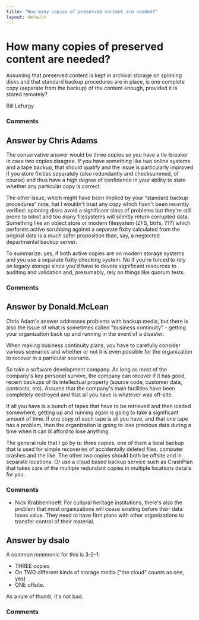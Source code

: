 ```yaml
---
title: "How many copies of preserved content are needed?"
layout: default
---
```

How many copies of preserved content are needed?
=====================
Assuming that preserved content is kept in archival storage on spinning
disks and that standard backup procedures are in place, is one complete
copy (separate from the backup) of the content enough, provided it is
stored remotely?

Bill Lefurgy

### Comments ###


Answer by Chris Adams
----------------
The conservative answer would be three copies so you have a tie-breaker
in case two copies disagree. If you have something like two online
systems and a tape backup, that should qualify and the issue is
particularly improved if you store fixities separately (also redundantly
and checksummed, of course) and thus have a high degree of confidence in
your ability to state whether any particular copy is correct.

The other issue, which might have been implied by your “standard backup
procedures“ note, hat I wouldn't trust any copy which hasn't been
recently verified: spinning disks avoid a significant class of problems
but they're still prone to bitrot and too many filesystems will silently
return corrupted data. Something like an object store or modern
filesystem (ZFS, btrfs, ???) which performs active scrubbing against a
separate fixity calculated from the original data is a *much* safer
proposition than, say, a neglected departmental backup server.

To summarize: yes, if both active copies are on modern storage systems
and you use a separate fixity checking system. No if you're forced to
rely on legacy storage since you'd have to devote significant resources
to auditing and validation and, presumably, rely on things like quorum
tests.

### Comments ###

Answer by Donald.McLean
----------------
Chris Adam's answer addresses problems with backup media, but there is
also the issue of what is sometimes called "business continuity" -
getting your organization back up and running in the event of a
disaster.

When making business continuity plans, you have to carefully consider
various scenarios and whether or not it is even possible for the
organization to recover in a particular scenario.

So take a software development company. As long as most of the company's
key personel survive, the company can recover if it has good, recent
backups of its intellectual property (source code, customer data,
contracts, etc). Assume that the company's main facilities have been
completely destroyed and that all you have is whatever was off-site.

If all you have is a bunch of tapes that have to be retrieved and then
loaded somewhere, getting up and running again is going to take a
significant amount of time. If one copy of each tape is all you have,
and that one tape has a problem, then the organization is going to lose
precious data during a time when it can ill afford to lose anything.

The general rule that I go by is: three copies, one of them a local
backup that is used for simple recoveries of accidentally deleted files,
computer crashes and the like. The other two copies should both be
offsite and in separate locations. Or use a cloud based backup service
such as CrashPlan that takes care of the multiple redundant copies in
multiple locations details for you.

### Comments ###
* Nick Krabbenhoeft: For cultural heritage institutions, there's also the problem that most
organizations will cease existing before their data loses value. They
need to have firm plans with other organizations to transfer control of
their material.

Answer by dsalo
----------------
A common mnemonic for this is 3-2-1:

-   THREE copies
-   On TWO different kinds of storage media ("the cloud" counts as one,
    yes)
-   ONE offsite.

As a rule of thumb, it's not bad.

### Comments ###

